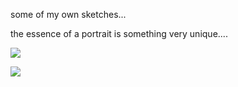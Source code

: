 some of my own sketches...

the essence of a portrait is something very unique....

![](https://raw.github.com/cindyloo/devart-template/master/project_images/ryley_sketch.jpg)


![](https://raw.github.com/cindyloo/devart-template/master/project_images/two_pumpkins.jpg)

